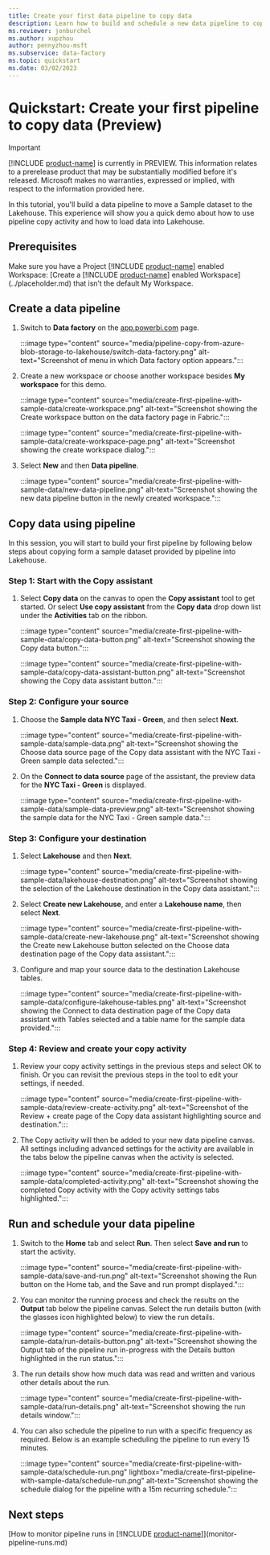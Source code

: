 ```yaml
---
title: Create your first data pipeline to copy data
description: Learn how to build and schedule a new data pipeline to copy sample data to a Lakehouse.
ms.reviewer: jonburchel
ms.author: xupzhou
author: pennyzhou-msft
ms.subservice: data-factory
ms.topic: quickstart
ms.date: 03/02/2023
---
```


# Quickstart: Create your first pipeline to copy data (Preview)

> [!IMPORTANT]
> [!INCLUDE [product-name](../includes/product-name.md)] is currently in PREVIEW.
> This information relates to a prerelease product that may be substantially modified before it's released. Microsoft makes no warranties, expressed or implied, with respect to the information provided here.

In this tutorial, you'll build a data pipeline to move a Sample dataset to the Lakehouse. This experience will show you a quick demo about how to use pipeline copy activity and how to load data into Lakehouse.

## Prerequisites

Make sure you have a Project [!INCLUDE [product-name](../includes/product-name.md)] enabled Workspace: [Create a [!INCLUDE [product-name](../includes/product-name.md)] enabled Workspace](../placeholder.md) that isn’t the default My Workspace.

## Create a data pipeline

1. Switch to **Data factory** on the [app.powerbi.com](https://app.powerbi.com) page.

   :::image type="content" source="media/pipeline-copy-from-azure-blob-storage-to-lakehouse/switch-data-factory.png" alt-text="Screenshot of menu in which Data factory option appears.":::

1. Create a new workspace or choose another workspace besides **My workspace** for this demo.

   :::image type="content" source="media/create-first-pipeline-with-sample-data/create-workspace.png" alt-text="Screenshot showing the Create workspace button on the data factory page in Fabric.":::

   :::image type="content" source="media/create-first-pipeline-with-sample-data/create-workspace-page.png" alt-text="Screenshot showing the create workspace dialog.":::

1. Select **New** and then **Data pipeline**.

   :::image type="content" source="media/create-first-pipeline-with-sample-data/new-data-pipeline.png" alt-text="Screenshot showing the new data pipeline button in the newly created workspace.":::

## Copy data using pipeline

In this session, you will start to build your first pipeline by following below steps about copying form a sample dataset provided by pipeline into Lakehouse.

### Step 1: Start with the Copy assistant

1. Select **Copy data** on the canvas to open the **Copy assistant** tool to get started. Or select **Use copy assistant** from the **Copy data** drop down list under the **Activities** tab on the ribbon.

   :::image type="content" source="media/create-first-pipeline-with-sample-data/copy-data-button.png" alt-text="Screenshot showing the Copy data button.":::

   :::image type="content" source="media/create-first-pipeline-with-sample-data/copy-data-assistant-button.png" alt-text="Screenshot showing the Copy data assistant button.":::

### Step 2: Configure your source

1. Choose the **Sample data NYC Taxi - Green**, and then select **Next**.

   :::image type="content" source="media/create-first-pipeline-with-sample-data/sample-data.png" alt-text="Screenshot showing the Choose data source page of the Copy data assistant with the NYC Taxi - Green sample data selected.":::

1. On the **Connect to data source** page of the assistant, the preview data for the **NYC Taxi - Green** is displayed.

   :::image type="content" source="media/create-first-pipeline-with-sample-data/sample-data-preview.png" alt-text="Screenshot showing the sample data for the NYC Taxi - Green sample data.":::

### Step 3: Configure your destination

1. Select **Lakehouse** and then **Next**.

   :::image type="content" source="media/create-first-pipeline-with-sample-data/lakehouse-destination.png" alt-text="Screenshot showing the selection of the Lakehouse destination in the Copy data assistant.":::

1. Select **Create new Lakehouse**, and enter a **Lakehouse name**, then select **Next**.

   :::image type="content" source="media/create-first-pipeline-with-sample-data/create-new-lakehouse.png" alt-text="Screenshot showing the Create new Lakehouse button selected on the Choose data destination page of the Copy data assistant.":::

1. Configure and map your source data to the destination Lakehouse tables.

   :::image type="content" source="media/create-first-pipeline-with-sample-data/configure-lakehouse-tables.png" alt-text="Screenshot showing the Connect to data destination page of the Copy data assistant with Tables selected and a table name for the sample data provided.":::

### Step 4: Review and create your copy activity

1. Review your copy activity settings in the previous steps and select OK to finish. Or you can revisit the previous steps in the tool to edit your settings, if needed.

   :::image type="content" source="media/create-first-pipeline-with-sample-data/review-create-activity.png" alt-text="Screenshot of the Review + create page of the Copy data assistant highlighting source and destination.":::

1. The Copy activity will then be added to your new data pipeline canvas. All settings including advanced settings for the activity are available in the tabs below the pipeline canvas when the activity is selected.

   :::image type="content" source="media/create-first-pipeline-with-sample-data/completed-activity.png" alt-text="Screenshot showing the completed Copy activity with the Copy activity settings tabs highlighted.":::

## Run and schedule your data pipeline

1. Switch to the **Home** tab and select **Run**. Then select **Save and run** to start the activity.

   :::image type="content" source="media/create-first-pipeline-with-sample-data/save-and-run.png" alt-text="Screenshot showing the Run button on the Home tab, and the Save and run prompt displayed.":::

1. You can monitor the running process and check the results on the **Output** tab below the pipeline canvas.  Select the run details button (with the glasses icon highlighted below) to view the run details.

   :::image type="content" source="media/create-first-pipeline-with-sample-data/run-details-button.png" alt-text="Screenshot showing the Output tab of the pipeline run in-progress with the Details button highlighted in the run status.":::

1. The run details show how much data was read and written and various other details about the run.

   :::image type="content" source="media/create-first-pipeline-with-sample-data/run-details.png" alt-text="Screenshot showing the run details window.":::

1. You can also schedule the pipeline to run with a specific frequency as required. Below is an example scheduling the pipeline to run every 15 minutes.

   :::image type="content" source="media/create-first-pipeline-with-sample-data/schedule-run.png" lightbox="media/create-first-pipeline-with-sample-data/schedule-run.png" alt-text="Screenshot showing the schedule dialog for the pipeline with a 15m recurring schedule.":::

## Next steps

[How to monitor pipeline runs in [!INCLUDE [product-name](../includes/product-name.md)]](monitor-pipeline-runs.md)
